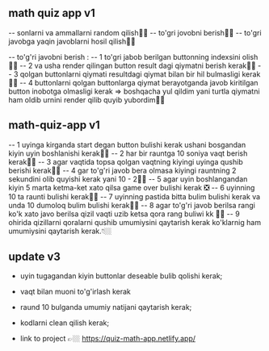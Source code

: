 ## math quiz app v1
-- sonlarni va ammallarni random qilish👍🏿
-- to'gri jovobni berish👍🏿
-- to'gri javobga yaqin javoblarni hosil qilish👍🏿

-- to'g'ri javobni berish :
-- 1 to'gri jabob berilgan buttonning indexsini olish👍🏿
-- 2 va usha render qilingan button result dagi qiymatni berish kerak👍🏿
-- 3 qolgan buttonlarni qiymati resultdagi qiymat bilan bir hil bulmasligi kerak👍🏿
-- 4 buttonlarni qolgan buttonlarga qiymat berayotganda javob kiritilgan button inobotga olmasligi kerak => boshqacha yul qildim yani turtla qiymatni ham oldib urnini render qilib quyib yubordim👍🏿

## math-quiz-app v1

-- 1 uyinga kirganda start degan button bulishi kerak ushani bosgandan kiyin uyin boshlanishi kerak👍🏿
-- 2 har bir rauntga 10 soniya vaqt berish kerak👍🏿
-- 3 agar vaqtida topsa qolgan vaqtning kiyingi uyinga qushib berishi kerak👍🏿
-- 4 gar to'g'ri javob bera olmasa kiyingi rauntning 2 sekundini olib quyishi kerak yani 10 - 2👍🏿
-- 5 agar uyin boshlangandan kiyin 5 marta ketma-ket xato qilsa game over bulishi kerak ❎
-- 6 uyinning 10 ta raunti bulishi kerak👍🏿
-- 7 uyinning pastida bitta bulim bulishi kerak va unda 10 dumoloq bulim bulishi kerak👍🏿
-- 8 agar to'g'ri javob berilsa rangi ko'k xato javo berilsa qizil vaqti uzib ketsa qora rang buliwi kk 👍🏿
-- 9 ohirida qizillarni qoralarni qushib umumiysini qaytarish kerak ko'klarnig ham umumiysini qaytarish kerak.👇🏼

## update v3
- uyin tugagandan kiyin buttonlar deseable bulib qolishi kerak;
- vaqt bilan muoni to'g'irlash kerak
- raund 10 bulganda umumiy natijani qaytarish kerak;
- kodlarni clean qilish kerak;


- link to project 👉🏼 https://quiz-math-app.netlify.app/